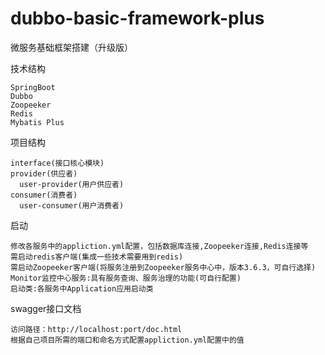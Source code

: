 # dubbo-basic-framework-plus

微服务基础框架搭建（升级版）

技术结构

    SpringBoot
    Dubbo
    Zoopeeker
    Redis
    Mybatis Plus

项目结构

    interface(接口核心模块)
    provider(供应者)
      user-provider(用户供应者)
    consumer(消费者)
      user-consumer(用户消费者)  

启动

    修改各服务中的appliction.yml配置，包括数据库连接,Zoopeeker连接,Redis连接等
    需启动redis客户端(集成一些技术需要用到redis)
    需启动Zoopeeker客户端(将服务注册到Zoopeeker服务中心中，版本3.6.3，可自行选择)
    Monitor监控中心服务:具有服务查询、服务治理的功能(可自行配置)
    启动类:各服务中Application应用启动类

swagger接口文档

    访问路径：http://localhost:port/doc.html
    根据自己项目所需的端口和命名方式配置appliction.yml配置中的值
